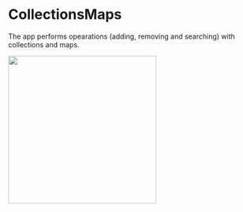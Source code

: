# CollectionsMaps

The app performs opearations (adding, removing and searching) with collections and maps.

<img src="https://user-images.githubusercontent.com/6770700/68597530-cfc30180-04a5-11ea-8c4d-02b87a3249b1.jpg" width="300">

